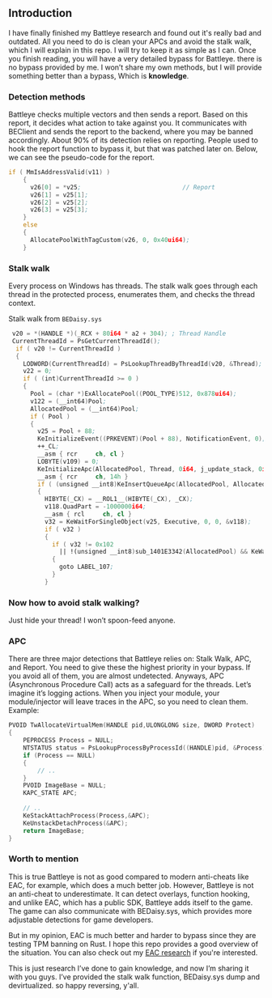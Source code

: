 ## Introduction
I have finally finished my Battleye research and found out it's really bad and outdated. All you need to do is clean your APCs and avoid the stalk walk, which I will explain in this repo. I will try to keep it as simple as I can. Once you finish reading, you will have a very detailed bypass for Battleye. there is no bypass provided by me. I won’t share my own methods, but I will provide something better than a bypass, Which is **knowledge**.

### Detection methods
Battleye checks multiple vectors and then sends a report. Based on this report, it decides what action to take against you. It communicates with BEClient and sends the report to the backend, where you may be banned accordingly. About 90% of its detection relies on reporting. People used to hook the report function to bypass it, but that was patched later on. Below, we can see the pseudo-code for the report.
```asm
if ( MmIsAddressValid(v11) )
    {
      v26[0] = *v25;                            // Report
      v26[1] = v25[1];
      v26[2] = v25[2];
      v26[3] = v25[3];
    }
    else
    {
      AllocatePoolWithTagCustom(v26, 0, 0x40ui64);
    }
```

### Stalk walk
Every process on Windows has threads. The stalk walk goes through each thread in the protected process, enumerates them, and checks the thread context.

Stalk walk from `BEDaisy.sys`
```asm
 v20 = *(HANDLE *)(_RCX + 80i64 * a2 + 304); ; Thread Handle
 CurrentThreadId = PsGetCurrentThreadId();
  if ( v20 != CurrentThreadId )
  {
    LODWORD(CurrentThreadId) = PsLookupThreadByThreadId(v20, &Thread);
    v22 = 0;
    if ( (int)CurrentThreadId >= 0 )
    {
      Pool = (char *)ExAllocatePool((POOL_TYPE)512, 0x878ui64);
      v122 = (__int64)Pool;
      AllocatedPool = (__int64)Pool;
      if ( Pool )
      {
        v25 = Pool + 88;
        KeInitializeEvent((PRKEVENT)(Pool + 88), NotificationEvent, 0);
        ++_CL;
        __asm { rcr     ch, cl }
        LOBYTE(v109) = 0;
        KeInitializeApc(AllocatedPool, Thread, 0i64, j_update_stack, 0i64, 0i64, v109, 0i64);
        __asm { rcr     ch, 14h }
        if ( (unsigned __int8)KeInsertQueueApc(AllocatedPool, AllocatedPool, 0i64, 2i64) )
        {
          HIBYTE(_CX) = __ROL1__(HIBYTE(_CX), _CX);
          v118.QuadPart = -1000000i64;
          __asm { rcl     ch, cl }
          v32 = KeWaitForSingleObject(v25, Executive, 0, 0, &v118);
          if ( v32 )
          {
            if ( v32 != 0x102
              || !(unsigned __int8)sub_1401E3342(AllocatedPool) && KeWaitForSingleObject(v25, Executive, 0, 0, &v118) )
            {
              goto LABEL_107;
            }
          }
```

### Now how to avoid stalk walking?
Just hide your thread! I won’t spoon-feed anyone.


### APC 
There are three major detections that Battleye relies on: Stalk Walk, APC, and Report. You need to give these the highest priority in your bypass. If you avoid all of them, you are almost undetected.
Anyways, APC (Asynchronous Procedure Call) acts as a safeguard for the threads. Let’s imagine it’s logging actions. When you inject your module, your module/injector will leave traces in the APC, so you need to clean them. Example:
```C
PVOID TwAllocateVirtualMem(HANDLE pid,ULONGLONG size, DWORD Protect)
{
	PEPROCESS Process = NULL;
	NTSTATUS status = PsLookupProcessByProcessId((HANDLE)pid, &Process);
	if (Process == NULL)
	{
		// .. 
	}
	PVOID ImageBase = NULL;
	KAPC_STATE APC;
	
	// .. 
	KeStackAttachProcess(Process,&APC);
	KeUnstackDetachProcess(&APC);
	return ImageBase;
}
```

### Worth to mention
This is true Battleye is not as good compared to modern anti-cheats like EAC, for example, which does a much better job. However, Battleye is not an anti-cheat to underestimate. It can detect overlays, function hooking, and unlike EAC, which has a public SDK, Battleye adds itself to the game. The game can also communicate with BEDaisy.sys, which provides more adjustable detections for game developers.

But in my opinion, EAC is much better and harder to bypass since they are testing TPM banning on Rust. I hope this repo provides a good overview of the situation. You can also check out my [EAC research](https://github.com/xidenlz/EAC-Research-) if you're interested.

This is just research I’ve done to gain knowledge, and now I’m sharing it with you guys. I’ve provided the stalk walk function, BEDaisy.sys dump and devirtualized. so happy reversing, y'all.
